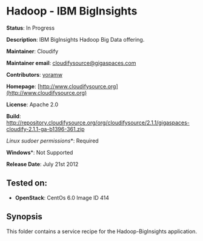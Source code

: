 # Hadoop - IBM BigInsights

**Status**: In Progress

**Description**: IBM BigInsights Hadoop Big Data offering.

**Maintainer**:       Cloudify

**Maintainer email**: cloudifysource@gigaspaces.com

**Contributors**:    [yoramw](https://github.com/yoramw)

**Homepage**:   [http://www.cloudifysource.org](http://www.cloudifysource.org)

**License**:      Apache 2.0

**Build**: http://repository.cloudifysource.org/org/cloudifysource/2.1.1/gigaspaces-cloudify-2.1.1-ga-b1396-361.zip

**Linux* sudoer permissions**:  Required

**Windows***:  Not Supported 

**Release Date**: July 21st 2012


Tested on:
--------

* <strong>OpenStack</strong>: CentOs 6.0 Image ID 414 



Synopsis
--------

This folder contains a service recipe for the Hadoop-BigInsights application.


